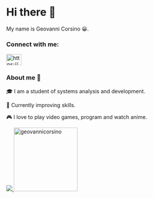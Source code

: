# Hi there 👋

My name is Geovanni Corsino 😀.

### Connect with me:

<a href="https://www.linkedin.com/in/geovanni-corsino-82661518b/" target="blank"><img align="center" src="https://cdn.jsdelivr.net/npm/simple-icons@3.0.1/icons/linkedin.svg" alt="https://www.linkedin.com/in/geovanni-corsino-82661518b/" height="30" width="40" /></a>


### About me 🚀
🎓 I am a student of systems analysis and development.

🌱 Currently improving skills.

🎮 I love to play video games, program and watch anime.

 <a href="https://github.com/anuraghazra/github-readme-stats">
    <img
      src="https://github-readme-stats.vercel.app/api?username=geovannicorsino&count_private=true&show_icons=true&custom_title=Github%20Status&hide=issues&theme=radical"
    />
 <img height="170" src="https://github-readme-stats.vercel.app/api/top-langs?username=geovannicorsino&show_icons=true&theme=radical&locale=en&layout=compact" alt="geovannicorsino" />
 </a>
